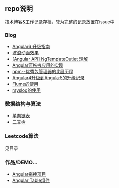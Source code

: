 ## repo说明
技术博客&工作记录存档，较为完整的记录放置在issue中

### Blog
- [Angular6 升级指南](https://github.com/jkhhuse/imgRepo/issues/9)
- [波浪动画效果](https://github.com/jkhhuse/imgRepo/issues/8)
- [[Angular API] NgTemplateOutlet 理解](https://github.com/jkhhuse/imgRepo/issues/7)
- [Angular可拖拽应用的实现](https://github.com/jkhhuse/imgRepo/issues/6)
- [npm--优秀包管理器的发展历程](https://github.com/jkhhuse/imgRepo/issues/4)
- [Angular4升级到Angular5的升级记录](https://github.com/jkhhuse/imgRepo/issues/3)
- [Flume的使用](https://github.com/jkhhuse/imgRepo/issues/2)
- [rsyslog的使用](https://github.com/jkhhuse/imgRepo/issues/1)

### 数据结构与算法
- [单向链表](https://github.com/jkhhuse/imgRepo/blob/master/data%20structrues%20and%20algorithms/LinkedList.js)
- [二叉树](https://github.com/jkhhuse/imgRepo/blob/master/data%20structrues%20and%20algorithms/BinaryTree.js)

### Leetcode算法
见目录

### 作品/DEMO...
- [Angular拖拽项目]()
- [Angular Table组件]()
